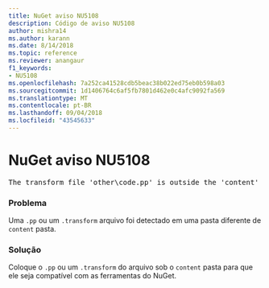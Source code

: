 ```yaml
---
title: NuGet aviso NU5108
description: Código de aviso NU5108
author: mishra14
ms.author: karann
ms.date: 8/14/2018
ms.topic: reference
ms.reviewer: anangaur
f1_keywords:
- NU5108
ms.openlocfilehash: 7a252ca41528cdb5beac38b022ed75eb0b598a03
ms.sourcegitcommit: 1d1406764c6af5fb7801d462e0c4afc9092fa569
ms.translationtype: MT
ms.contentlocale: pt-BR
ms.lasthandoff: 09/04/2018
ms.locfileid: "43545633"
---
```

# <a name="nuget-warning-nu5108"></a>NuGet aviso NU5108
<pre>The transform file 'other\code.pp' is outside the 'content' folder and hence will not be transformed during installation of this package. Move it into the 'content' folder.</pre>

### <a name="issue"></a>Problema

Uma `.pp` ou um `.transform` arquivo foi detectado em uma pasta diferente de `content` pasta.


### <a name="solution"></a>Solução

Coloque o `.pp` ou um `.transform` do arquivo sob o `content` pasta para que ele seja compatível com as ferramentas do NuGet.

